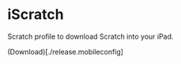 # iScratch

Scratch profile to download Scratch into your iPad.


(Download)[./release.mobileconfig]
